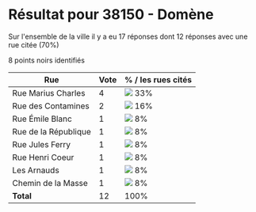 # Résultat pour 38150 - Domène

Sur l'ensemble de la ville il y a eu 17 réponses dont 12 réponses avec une rue citée (70%)

8 points noirs identifiés

| Rue | Vote | % / les rues cités|
|-----|------|-------------------|
| Rue Marius Charles | 4 | <img src="../../img/bar_33.gif" />&nbsp;33%|
| Rue des Contamines | 2 | <img src="../../img/bar_16.gif" />&nbsp;16%|
| Rue Émile Blanc | 1 | <img src="../../img/bar_8.gif" />&nbsp;8%|
| Rue de la République | 1 | <img src="../../img/bar_8.gif" />&nbsp;8%|
| Rue Jules Ferry | 1 | <img src="../../img/bar_8.gif" />&nbsp;8%|
| Rue Henri Coeur | 1 | <img src="../../img/bar_8.gif" />&nbsp;8%|
| Les Arnauds | 1 | <img src="../../img/bar_8.gif" />&nbsp;8%|
| Chemin de la Masse | 1 | <img src="../../img/bar_8.gif" />&nbsp;8%|
| **Total** | 12 | 100%|
